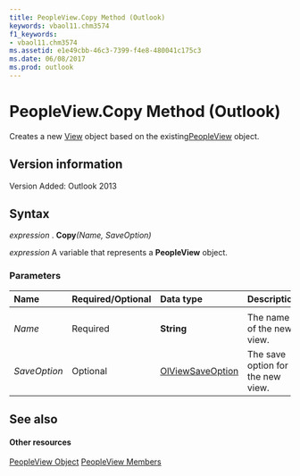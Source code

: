 ```yaml
---
title: PeopleView.Copy Method (Outlook)
keywords: vbaol11.chm3574
f1_keywords:
- vbaol11.chm3574
ms.assetid: e1e49cbb-46c3-7399-f4e8-480041c175c3
ms.date: 06/08/2017
ms.prod: outlook
---
```



# PeopleView.Copy Method (Outlook)
Creates a new [View](view-object-outlook.md) object based on the existing[PeopleView](peopleview-object-outlook.md) object.

## Version information

Version Added: Outlook 2013 


## Syntax

 _expression_ . **Copy**_(Name,_ _SaveOption)_

 _expression_ A variable that represents a **PeopleView** object.


### Parameters



|**Name**|**Required/Optional**|**Data type**|**Description**|
|:-----|:-----|:-----|:-----|
|||||
| _Name_|Required| **String**|The name of the new view.|
| _SaveOption_|Optional|[OlViewSaveOption](olviewsaveoption-enumeration-outlook.md)|The save option for the new view.|

## See also


#### Other resources


[PeopleView Object](peopleview-object-outlook.md)
[PeopleView Members](http://msdn.microsoft.com/library/87b0295a-ab7d-28dd-cdf8-7e4331c3b802%28Office.15%29.aspx)

